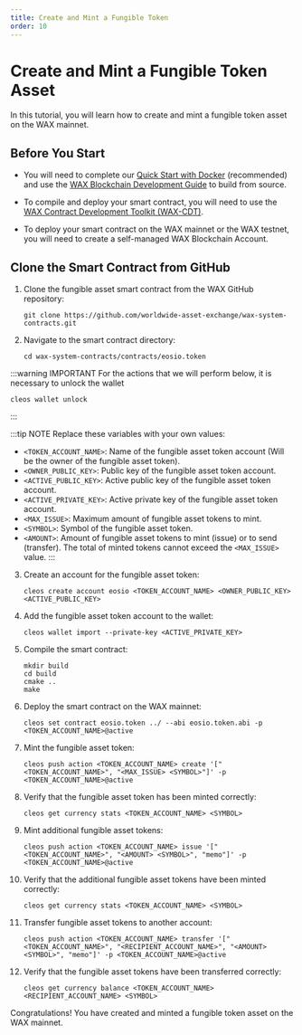 ```yaml
---
title: Create and Mint a Fungible Token
order: 10
---
```


# Create and Mint a Fungible Token Asset

In this tutorial, you will learn how to create and mint a fungible token asset on the WAX mainnet.

## Before You Start

* You will need to complete our [Quick Start with Docker](/build/dapp-development/docker-setup) (recommended) and use the [WAX Blockchain Development Guide](/build/dapp-development) to build from source.

* To compile and deploy your smart contract, you will need to use the [WAX Contract Development Toolkit (WAX-CDT)](/build/dapp-development/wax-cdt).

* To deploy your smart contract on the WAX mainnet or the WAX testnet, you will need to create a self-managed WAX Blockchain Account.

## Clone the Smart Contract from GitHub

1. Clone the fungible asset smart contract from the WAX GitHub repository:

    ```shell
    git clone https://github.com/worldwide-asset-exchange/wax-system-contracts.git
    ```

2. Navigate to the smart contract directory:

    ```shell
    cd wax-system-contracts/contracts/eosio.token
    ```

:::warning IMPORTANT
For the actions that we will perform below, it is necessary to unlock the wallet
```shell
cleos wallet unlock
```
:::

:::tip NOTE
Replace these variables with your own values:
- `<TOKEN_ACCOUNT_NAME>`: Name of the fungible asset token account (Will be the owner of the fungible asset token).
- `<OWNER_PUBLIC_KEY>`: Public key of the fungible asset token account.
- `<ACTIVE_PUBLIC_KEY>`: Active public key of the fungible asset token account.
- `<ACTIVE_PRIVATE_KEY>`: Active private key of the fungible asset token account.
- `<MAX_ISSUE>`: Maximum amount of fungible asset tokens to mint.
- `<SYMBOL>`: Symbol of the fungible asset token.
- `<AMOUNT>`: Amount of fungible asset tokens to mint (issue) or to send (transfer). The total of minted tokens cannot exceed the `<MAX_ISSUE>` value.
:::


3. Create an account for the fungible asset token:

    ```shell
    cleos create account eosio <TOKEN_ACCOUNT_NAME> <OWNER_PUBLIC_KEY> <ACTIVE_PUBLIC_KEY>
    ```

4. Add the fungible asset token account to the wallet:

    ```shell
    cleos wallet import --private-key <ACTIVE_PRIVATE_KEY>
    ```

5. Compile the smart contract:

    ```shell
    mkdir build
    cd build
    cmake ..
    make
    ```
6. Deploy the smart contract on the WAX mainnet:

    ```shell
    cleos set contract eosio.token ../ --abi eosio.token.abi -p <TOKEN_ACCOUNT_NAME>@active
    ```
7. Mint the fungible asset token:

    ```shell
    cleos push action <TOKEN_ACCOUNT_NAME> create '["<TOKEN_ACCOUNT_NAME>", "<MAX_ISSUE> <SYMBOL>"]' -p <TOKEN_ACCOUNT_NAME>@active
    ```

8. Verify that the fungible asset token has been minted correctly:

    ```shell
    cleos get currency stats <TOKEN_ACCOUNT_NAME> <SYMBOL>
    ```
9. Mint additional fungible asset tokens:

    ```shell
    cleos push action <TOKEN_ACCOUNT_NAME> issue '["<TOKEN_ACCOUNT_NAME>", "<AMOUNT> <SYMBOL>", "memo"]' -p <TOKEN_ACCOUNT_NAME>@active
    ```
10. Verify that the additional fungible asset tokens have been minted correctly:

    ```shell
    cleos get currency stats <TOKEN_ACCOUNT_NAME> <SYMBOL>
    ```

11. Transfer fungible asset tokens to another account:

    ```shell
    cleos push action <TOKEN_ACCOUNT_NAME> transfer '["<TOKEN_ACCOUNT_NAME>", "<RECIPIENT_ACCOUNT_NAME>", "<AMOUNT> <SYMBOL>", "memo"]' -p <TOKEN_ACCOUNT_NAME>@active
    ```
  
12. Verify that the fungible asset tokens have been transferred correctly:

    ```shell  
    cleos get currency balance <TOKEN_ACCOUNT_NAME> <RECIPIENT_ACCOUNT_NAME> <SYMBOL>
    ```

Congratulations! You have created and minted a fungible token asset on the WAX mainnet.
